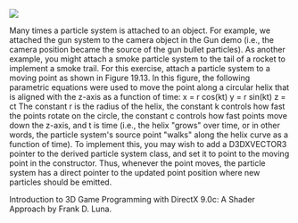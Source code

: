 [![](http://img.youtube.com/vi/SvEUvMKVpuc/0.jpg)](http://www.youtube.com/watch?v=SvEUvMKVpuc "Chapter 19 - Exercise 4 - Helix Particle System")

Many times a particle system is attached to an object. For example, we attached the gun system to the camera object in the Gun demo (i.e., the
camera position became the source of the gun bullet particles). As another example, you might attach a smoke particle system to the tail of a
rocket to implement a smoke trail. For this exercise, attach a particle system to a moving point as shown in Figure 19.13. In this figure, the
following parametric equations were used to move the point along a circular helix that is aligned with the z-axis as a function of time:
x = r cos(kt)
y = r sin(kt)
z = ct
The constant r is the radius of the helix, the constant k controls how fast the points rotate on the circle, the constant c controls how fast points
move down the z-axis, and t is time (i.e., the helix "grows" over time, or in other words, the particle system's source point "walks" along the helix
curve as a function of time). To implement this, you may wish to add a D3DXVECTOR3 pointer to the derived particle system class, and set it to
point to the moving point in the constructor. Thus, whenever the point moves, the particle system has a direct pointer to the updated point position
where new particles should be emitted.

Introduction to 3D Game Programming with DirectX 9.0c: A Shader Approach by Frank D. Luna.
